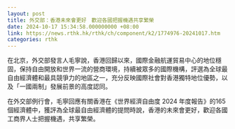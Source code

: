 ```yaml
---
layout: post
title: 外交部：香港未來會更好　歡迎各國把握機遇共享繁榮
date: 2024-10-17 15:34:58.000000000 +08:00
link: https://news.rthk.hk/rthk/ch/component/k2/1774976-20241017.htm
categories: rthk
---
```


在北京，外交部發言人毛寧說，香港回歸以來，國際金融航運貿易中心的地位穩固，保持自由開放和世界一流的營商環境，持續被眾多的國際機構，評選為全球最自由經濟體和最具競爭力的地區之一，充分反映國際社會對香港獨特地位優勢，以及「一國兩制」發展前景的高度認同。

在外交部例行會，毛寧回應有關香港在《世界經濟自由度 2024 年度報告》的165個經濟體中，獲評為全球最自由經濟體的提問時說，香港的未來會更好，歡迎各國工商界人士把握機遇，共享繁榮。
